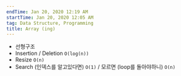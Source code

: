 ```yaml
---
endTime: Jan 20, 2020 12:19 AM
startTime: Jan 20, 2020 12:05 AM
tag: Data Structure, Programming
title: Array (ing)
---
```

- 선형구조
- Insertion / Deletion `O(log(n))`
- Resize `O(n)`
- Search (인덱스를 알고있다면) `O(1)` / 모르면 (loop를 돌아야하니) `O(n)`